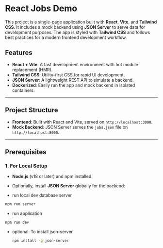 # React Jobs Demo

This project is a single-page application built with **React**, **Vite**, and **Tailwind CSS**. It includes a mock backend using **JSON Server** to serve data for development purposes. The app is styled with **Tailwind CSS** and follows best practices for a modern frontend development workflow.

## Features

- **React + Vite**: A fast development environment with hot module replacement (HMR).
- **Tailwind CSS**: Utility-first CSS for rapid UI development.
- **JSON Server**: A lightweight REST API to simulate a backend.
- **Dockerized**: Easily run the app and mock backend in isolated containers.

---

## Project Structure

- **Frontend**: Built with React and Vite, served on `http://localhost:3000`.
- **Mock Backend**: JSON Server serves the `jobs.json` file on `http://localhost:8000`.

---

## Prerequisites

### 1. For Local Setup

- **Node.js** (v18 or later) and npm installed.
- Optionally, install **JSON Server** globally for the backend:

- run local dev database server

```bash
npm run server 
```

- run application

```bash
npm run dev 
```

- optional: To install json-server

  ```bash
  npm install -g json-server

